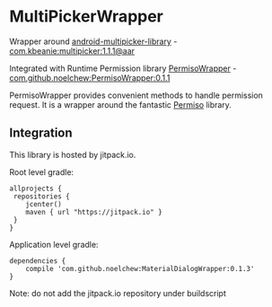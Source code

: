 # MultiPickerWrapper
Wrapper around [android-multipicker-library](https://github.com/coomar2841/android-multipicker-library) - [com.kbeanie:multipicker:1.1.1@aar](https://mvnrepository.com/artifact/com.kbeanie/multipicker/1.1.1)

Integrated with Runtime Permission library [PermisoWrapper](https://github.com/NoelChew/PermisoWrapper) - [com.github.noelchew:PermisoWrapper:0.1.1](https://github.com/NoelChew/PermisoWrapper/releases/tag/0.1.1)

PermisoWrapper provides convenient methods to handle permission request. It is a wrapper around the fantastic [Permiso](https://github.com/greysonp/permiso) library.


## Integration
This library is hosted by jitpack.io.

Root level gradle:
```
allprojects {
 repositories {
    jcenter()
    maven { url "https://jitpack.io" }
 }
}
```

Application level gradle:
```
dependencies {
    compile 'com.github.noelchew:MaterialDialogWrapper:0.1.3'
}
```
Note: do not add the jitpack.io repository under buildscript
